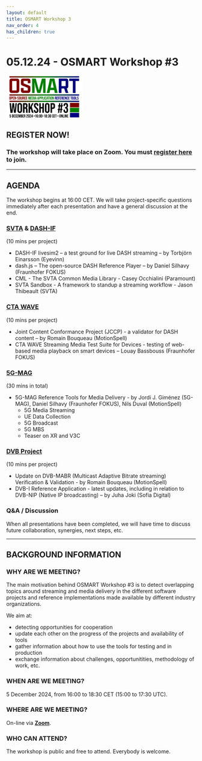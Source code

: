 ```yaml
---
layout: default
title: OSMART Workshop 3
nav_order: 4
has_children: true
---
```


# 05.12.24 - OSMART Workshop #3

<img src="../assets/images/osmart3.jpg" alt="Workshop logo" width="40%"/>

## REGISTER NOW!
### The workshop will take place on Zoom. You must **[register here](https://us06web.zoom.us/meeting/register/tZIpde-hqjgjH9Q7i_au6ixY2__3vWIybWvm)** to join.

---

## AGENDA

The workshop begins at 16:00 CET. We will take project-specific questions immediately after each presentation and have a general discussion at the end.

### [SVTA](https://www.svta.org/) & [DASH-IF](https://dashif.org/)
(10 mins per project)
* DASH-IF livesim2 – a test ground for live DASH streaming – by Torbjörn Einarsson (Eyevinn)
* dash.js – The open-source DASH Reference Player – by Daniel Silhavy (Fraunhofer FOKUS) 
* CML - The SVTA Common Media Library - Casey Occhialini (Paramount) 
* SVTA Sandbox - A framework to standup a streaming workflow - Jason Thibeault (SVTA)

### [CTA WAVE](https://www.cta.tech/Resources/Standards/WAVE-Project)
(10 mins per project)
* Joint Content Conformance Project (JCCP) - a validator for DASH content – by Romain Bouqueau (MotionSpell)
* CTA WAVE Streaming Media Test Suite for Devices - testing of web-based media playback on smart devices – Louay Bassbouss (Fraunhofer FOKUS) 

### [5G-MAG](https://www.5g-mag.com/)
(30 mins in total)
* 5G-MAG Reference Tools for Media Delivery - by Jordi J. Giménez (5G-MAG), Daniel Silhavy (Fraunhofer FOKUS), Nils Duval (MotionSpell)
  * 5G Media Streaming
  * UE Data Collection
  * 5G Broadcast
  * 5G MBS
  * Teaser on XR and V3C

### [DVB Project](https://dvb.org)
(10 mins per project)
* Update on DVB-MABR (Multicast Adaptive Bitrate streaming) Verification & Validation - by Romain Bouqueau (MotionSpell)
* DVB-I Reference Application - latest updates, including in relation to DVB-NIP (Native IP broadcasting) – by Juha Joki (Sofia Digital)

### Q&A / Discussion

When all presentations have been completed, we will have time to discuss future collaboration, synergies, next steps, etc.

---

## BACKGROUND INFORMATION

### WHY ARE WE MEETING?
The main motivation behind OSMART Workshop #3 is to detect overlapping topics around streaming and media delivery in the different software projects and reference implementations made available by different industry organizations.

We aim at:
* detecting opportunities for cooperation
* update each other on the progress of the projects and availability of tools
* gather information about how to use the tools for testing and in production
* exchange information about challenges, opportunitities, methodology of work, etc.

### WHEN ARE WE MEETING?
5 December 2024, from 16:00 to 18:30 CET (15:00 to 17:30 UTC).

### WHERE ARE WE MEETING?
On-line via **[Zoom](https://us06web.zoom.us/meeting/register/tZIpde-hqjgjH9Q7i_au6ixY2__3vWIybWvm)**.

### WHO CAN ATTEND?
The workshop is public and free to attend. Everybody is welcome.


